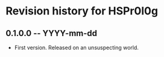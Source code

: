 # Revision history for HSPr0l0g

## 0.1.0.0 -- YYYY-mm-dd

* First version. Released on an unsuspecting world.
